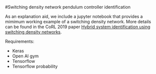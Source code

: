 #Switching density network pendulum controller identification


As an explanation aid, we include a jupyter notebook that provides a mimimum working example of a switching density network.
More details can be found in the CoRL 2019 paper [Hybrid system identification using switching density networks](https://arxiv.org/abs/1907.04360).

Requirements:

- Keras
- Open AI gym
- Tensorflow
- Tensorflow probability


